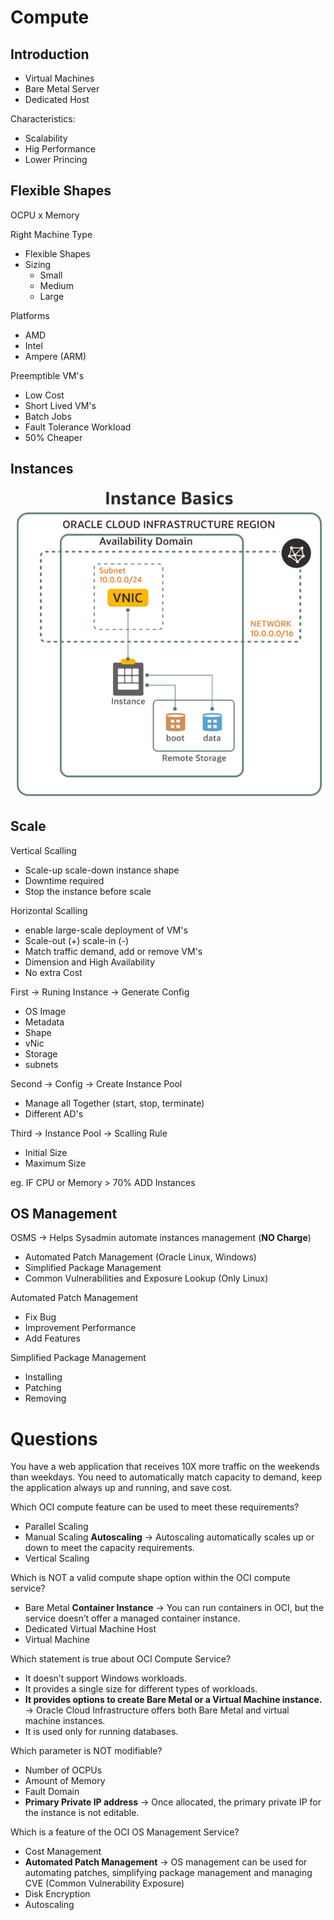 # Compute

## Introduction

* Virtual Machines
* Bare Metal Server
* Dedicated Host

Characteristics:

* Scalability
* Hig Performance
* Lower Princing

## Flexible Shapes

OCPU x Memory

Right Machine Type

* Flexible Shapes
* Sizing
    * Small
    * Medium
    * Large

Platforms

* AMD
* Intel
* Ampere (ARM)

Preemptible VM's

* Low Cost
* Short Lived VM's
* Batch Jobs
* Fault Tolerance Workload
* 50% Cheaper

## Instances

<img src="images/compute-01.png" width="700"/>

## Scale

Vertical Scalling

* Scale-up scale-down instance shape
* Downtime required
* Stop the instance before scale

Horizontal Scalling

* enable large-scale deployment of VM's
* Scale-out (+) scale-in (-)
* Match traffic demand, add or remove VM's
* Dimension and High Availability
* No extra Cost

First -> Runing Instance -> Generate Config
* OS Image
* Metadata
* Shape
* vNic
* Storage
* subnets

Second -> Config -> Create Instance Pool
* Manage all Together (start, stop, terminate)
* Different AD's

Third -> Instance Pool -> Scalling Rule
* Initial Size
* Maximum Size

eg. IF CPU or Memory > 70% ADD Instances


## OS Management

OSMS -> Helps Sysadmin automate instances management
(**NO Charge**)

* Automated Patch Management (Oracle Linux, Windows)
* Simplified Package Management
* Common Vulnerabilities and Exposure Lookup (Only Linux)

Automated Patch Management

* Fix Bug
* Improvement Performance
* Add Features

Simplified Package Management

* Installing
* Patching
* Removing

# Questions

You have a web application that receives 10X more traffic on the weekends than weekdays. You need to automatically match capacity to demand, keep the application always up and running, and save cost.

Which OCI compute feature can be used to meet these requirements?
- Parallel Scaling
- Manual Scaling
**Autoscaling** -> Autoscaling automatically scales up or down to meet the capacity requirements.
- Vertical Scaling

Which is NOT a valid compute shape option within the OCI compute service?
- Bare Metal
**Container Instance** -> You can run containers in OCI, but the service doesn’t offer a managed container instance.
- Dedicated Virtual Machine Host
- Virtual Machine

Which statement is true about OCI Compute Service?
- It doesn’t support Windows workloads.
- It provides a single size for different types of workloads.
- **It provides options to create Bare Metal or a Virtual Machine instance.** -> Oracle Cloud Infrastructure offers both Bare Metal and virtual machine instances.
- It is used only for running databases.

Which parameter is NOT modifiable?
- Number of OCPUs
- Amount of Memory
- Fault Domain
- **Primary Private IP address** -> Once allocated, the primary private IP for the instance is not editable.

Which is a feature of the OCI OS Management Service?
- Cost Management
- **Automated Patch Management** ->  OS management can be used for automating patches, simplifying package management and managing CVE (Common Vulnerability Exposure)
- Disk Encryption
- Autoscaling